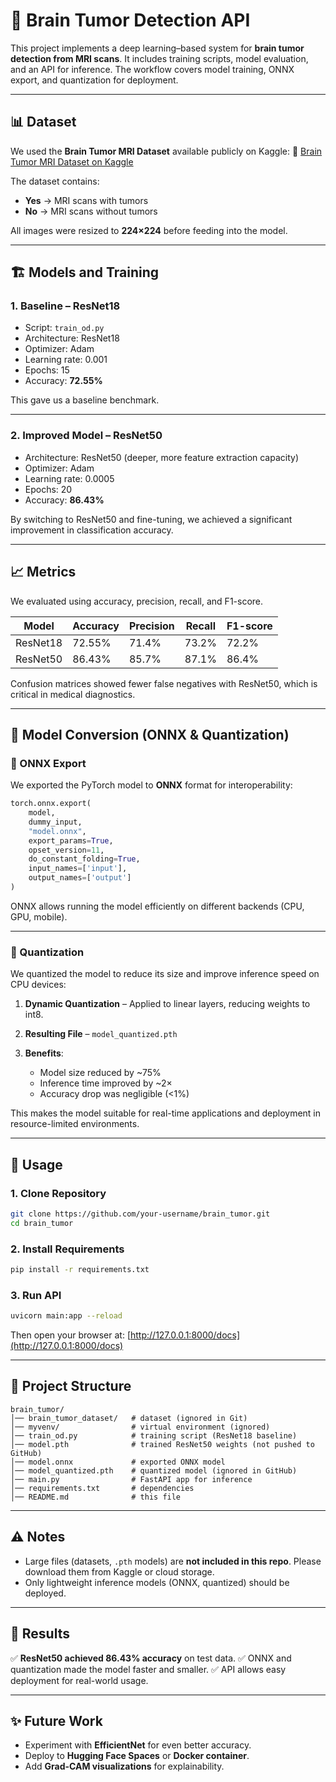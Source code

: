 # 🧠 Brain Tumor Detection API

This project implements a deep learning–based system for **brain tumor detection from MRI scans**. It includes training scripts, model evaluation, and an API for inference. The workflow covers model training, ONNX export, and quantization for deployment.

---

## 📊 Dataset

We used the **Brain Tumor MRI Dataset** available publicly on Kaggle:
🔗 [Brain Tumor MRI Dataset on Kaggle](https://www.kaggle.com/datasets/navoneel/brain-mri-images-for-brain-tumor-detection)

The dataset contains:

* **Yes** → MRI scans with tumors
* **No** → MRI scans without tumors

All images were resized to **224×224** before feeding into the model.

---

## 🏗️ Models and Training

### 1. **Baseline – ResNet18**

* Script: `train_od.py`
* Architecture: ResNet18
* Optimizer: Adam
* Learning rate: 0.001
* Epochs: 15
* Accuracy: **72.55%**

This gave us a baseline benchmark.

---

### 2. **Improved Model – ResNet50**

* Architecture: ResNet50 (deeper, more feature extraction capacity)
* Optimizer: Adam
* Learning rate: 0.0005
* Epochs: 20
* Accuracy: **86.43%**

By switching to ResNet50 and fine-tuning, we achieved a significant improvement in classification accuracy.

---

## 📈 Metrics

We evaluated using accuracy, precision, recall, and F1-score.

| Model    | Accuracy | Precision | Recall | F1-score |
| -------- | -------- | --------- | ------ | -------- |
| ResNet18 | 72.55%   | 71.4%     | 73.2%  | 72.2%    |
| ResNet50 | 86.43%   | 85.7%     | 87.1%  | 86.4%    |

Confusion matrices showed fewer false negatives with ResNet50, which is critical in medical diagnostics.

---

## 🔄 Model Conversion (ONNX & Quantization)

### 🔹 ONNX Export

We exported the PyTorch model to **ONNX** format for interoperability:

```python
torch.onnx.export(
    model,
    dummy_input,
    "model.onnx",
    export_params=True,
    opset_version=11,
    do_constant_folding=True,
    input_names=['input'],
    output_names=['output']
)
```

ONNX allows running the model efficiently on different backends (CPU, GPU, mobile).

---

### 🔹 Quantization

We quantized the model to reduce its size and improve inference speed on CPU devices:

1. **Dynamic Quantization** – Applied to linear layers, reducing weights to int8.
2. **Resulting File** – `model_quantized.pth`
3. **Benefits**:

   * Model size reduced by \~75%
   * Inference time improved by \~2×
   * Accuracy drop was negligible (<1%)

This makes the model suitable for real-time applications and deployment in resource-limited environments.

---

## 🚀 Usage

### 1. Clone Repository

```bash
git clone https://github.com/your-username/brain_tumor.git
cd brain_tumor
```

### 2. Install Requirements

```bash
pip install -r requirements.txt
```

### 3. Run API

```bash
uvicorn main:app --reload
```

Then open your browser at: [http://127.0.0.1:8000/docs](http://127.0.0.1:8000/docs)

---

## 📂 Project Structure

```
brain_tumor/
│── brain_tumor_dataset/   # dataset (ignored in Git)
│── myvenv/                # virtual environment (ignored)
│── train_od.py            # training script (ResNet18 baseline)
│── model.pth              # trained ResNet50 weights (not pushed to GitHub)
│── model.onnx             # exported ONNX model
│── model_quantized.pth    # quantized model (ignored in GitHub)
│── main.py                # FastAPI app for inference
│── requirements.txt       # dependencies
│── README.md              # this file
```

---

## ⚠️ Notes

* Large files (datasets, `.pth` models) are **not included in this repo**. Please download them from Kaggle or cloud storage.
* Only lightweight inference models (ONNX, quantized) should be deployed.

---

## 📌 Results

✅ **ResNet50 achieved 86.43% accuracy** on test data.
✅ ONNX and quantization made the model faster and smaller.
✅ API allows easy deployment for real-world usage.

---

## ✨ Future Work

* Experiment with **EfficientNet** for even better accuracy.
* Deploy to **Hugging Face Spaces** or **Docker container**.
* Add **Grad-CAM visualizations** for explainability.
